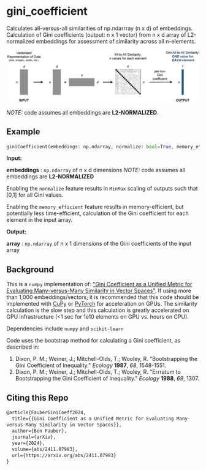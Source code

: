# gini_coefficient
Calculates all-versus-all similarities of np.ndarrray (n x d) of embeddings. Calculation of Gini coefficients (output: n x 1 vector) from n x d array of L2-normalized embeddings for assessment of similarity across all n-elements. 

<P align="center">
<IMG SRC="assets/example.jpg" CLASS="center" ALT="illustration of Gini coefficient calculation for all-vs-all similarity scores for embeddings">
</P>
<P>

*NOTE:* code assumes all embeddings are **L2-NORMALIZED**.

## Example

```python
giniCoefficient(embeddings: np.ndarray, normalize: bool=True, memory_efficient: bool=True)
```

**Input:**

**embeddings** : `np.ndarray` of n x d dimensions *NOTE:* code assumes all embeddings are **L2-NORMALIZED**

Enabling the `normalize` feature results in `MinMax` scaling of outputs such that [0,1] for all Gini values.

Enabling the `memory_efficient` feature results in memory-efficient, but potentially less time-efficient,
calculation of the Gini coefficient for each element in the input array.

**Output:**

**array** : `np.ndarray` of n x 1 dimensions of the Gini coefficients of the input array

## Background

This is a `numpy` implementation of: ["Gini Coefficient as a Unified Metric for Evaluating Many-versus-Many Similarity in Vector Spaces"](https://arxiv.org/abs/2411.07983). If using more than 1,000 embeddings/vectors, it is recommended that this code should be implemented with [CuPy](https://cupy.dev/) or [PyTorch](https://pytorch.org/) for acceleration on GPUs. The similarity calculation is the slow step and this calculation is greatly accelerated on GPU infrastructure (<1 sec for 1e10 elements on GPU vs. hours on CPU).

Dependencies include `numpy` and `scikit-learn`

Code uses the bootstrap method for calculating a Gini coefficient, as described in:
1) Dixon, P. M.; Weiner, J.; Mitchell-Olds, T.; Wooley, R. "Bootstrapping the Gini Coefficient of Inequality." *Ecology* **1987**, *68*, 1548-1551.
2) Dixon, P. M.; Weiner, J.; Mitchell-Olds, T.; Wooley, R. "Errratum to Bootstrapping the Gini Coefficient of Inequality." *Ecology* **1988**, *69*, 1307.

## Citing this Repo

```
@article{FauberGiniCoeff2024,
  title={{Gini Coefficient as a Unified Metric for Evaluating Many-versus-Many Similarity in Vector Spaces}},
  author={Ben Fauber},
  journal={arXiv},
  year={2024},
  volume={abs/2411.07983},
  url={https://arxiv.org/abs/2411.07983}
}
```
